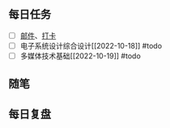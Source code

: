 
## 每日任务
- [ ] [邮件](https://email.ustc.edu.cn/coremail/)、[打卡](https://weixine.ustc.edu.cn/2020/login)
- [ ] 电子系统设计综合设计[[2022-10-18]] #todo
- [ ] 多媒体技术基础[[2022-10-19]] #todo
## 随笔

## 每日复盘
